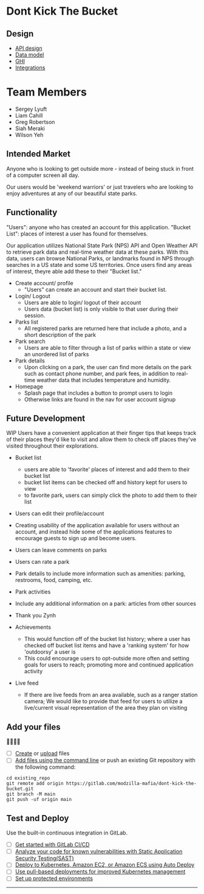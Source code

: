 # Dont Kick The Bucket
## Design
* [API design](docs/apis.md)
* [Data model](docs/data-model.md)
* [GHI](docs/ghi.md)
* [Integrations](docs/integrations.md)

# Team Members
- Sergey Lyuft
- Liam Cahill
- Greg Robertson
- Siah Meraki
- Wilson Yeh

## Intended Market
Anyone who is looking to get outside more - instead of being stuck in front of a computer screen all day.

Our users would be 'weekend warriors' or just travelers who are looking to enjoy adventures at any of our beautiful state parks. 
 
## Functionality 
"Users": anyone who has created an account for this application.
"Bucket List": places of interest a user has found for themselves. 

Our application utilizes National State Park (NPS) API and Open Weather API to retrieve park data and real-time weather data at these parks. 
With this data, users can browse National Parks, or landmarks found in NPS through searches in a US state and some US territories.
Once users find any areas of interest, theyre able add these to their "Bucket list." 

- Create account/ profile
    - "Users" can create an account and start their bucket list.
- Login/ Logout
    - Users are able to login/ logout of their account
    - Users data (bucket list) is only visible to that user during their session. 
- Parks list
    - All registered parks are returned here that include a photo, and a short description of the park
- Park search
    - Users are able to filter through a list of parks within a state or view an unordered list of parks
- Park details
    - Upon clicking on a park, the user can find more details on the park such as contact phone number,  and park fees, in addition to real-time weather data that includes temperature and humidity. 
- Homepage
    - Splash page that includes a button to prompt users to login
    - Otherwise links are found in the nav for user account signup

## Future Development
WIP
Users have a convenient application at their finger tips that keeps track of their places they'd like to visit and allow them to check off places they've visited throughout their explorations. 

- Bucket list
    - users are able to 'favorite' places of interest and add them to their bucket list
    - bucket list items can be checked off and history kept for users to view 
    - to favorite park, users can simply click the photo to add them to their list
- Users can edit their profile/account

- Creating usability of the application available for users without an account, and instead hide some of the applications features to encourage guests to sign up and become users. 
- Users can leave comments on parks 
- Users can rate a park
- Park details to include more information such as amenities: parking, restrooms, food, camping, etc. 
- Park activities
- Include any additional information on a park: articles from other sources
- Thank you Zynh
- Achievements 
    - This would function off of the bucket list history; where a user has checked off bucket list items and have a 'ranking system' for how 'outdoorsy' a user is 
    - This could encourage users to opt-outside more often and setting goals for users to reach; promoting more and continued application activity
- Live feed
    - If there are live feeds from an area available, such as a ranger station camera; We would like to provide that feed for users to utilize a live/current visual representation of the area they plan on visiting 

## Add your files


👀👀👀👀
- [ ] [Create](https://docs.gitlab.com/ee/user/project/repository/web_editor.html#create-a-file) or [upload](https://docs.gitlab.com/ee/user/project/repository/web_editor.html#upload-a-file) files
- [ ] [Add files using the command line](https://docs.gitlab.com/ee/gitlab-basics/add-file.html#add-a-file-using-the-command-line) or push an existing Git repository with the following command:

```
cd existing_repo
git remote add origin https://gitlab.com/modzilla-mafia/dont-kick-the-bucket.git
git branch -M main
git push -uf origin main
```
## Test and Deploy

Use the built-in continuous integration in GitLab.

- [ ] [Get started with GitLab CI/CD](https://docs.gitlab.com/ee/ci/quick_start/index.html)
- [ ] [Analyze your code for known vulnerabilities with Static Application Security Testing(SAST)](https://docs.gitlab.com/ee/user/application_security/sast/)
- [ ] [Deploy to Kubernetes, Amazon EC2, or Amazon ECS using Auto Deploy](https://docs.gitlab.com/ee/topics/autodevops/requirements.html)
- [ ] [Use pull-based deployments for improved Kubernetes management](https://docs.gitlab.com/ee/user/clusters/agent/)
- [ ] [Set up protected environments](https://docs.gitlab.com/ee/ci/environments/protected_environments.html)

***
